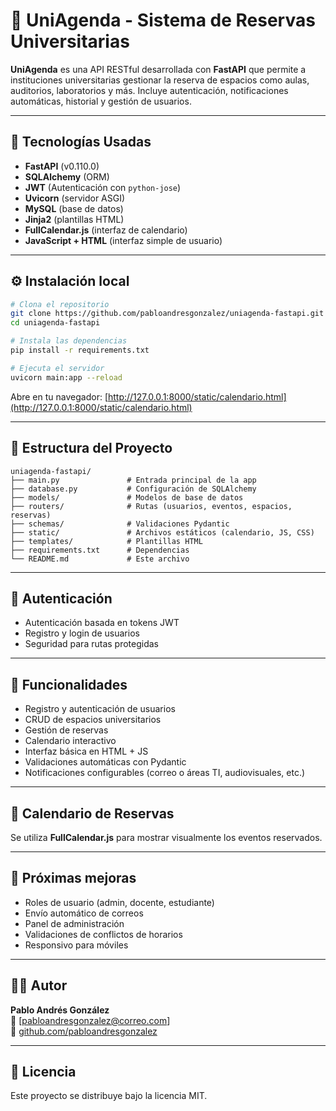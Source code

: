 # 📅 UniAgenda - Sistema de Reservas Universitarias

**UniAgenda** es una API RESTful desarrollada con **FastAPI** que permite a instituciones universitarias gestionar la reserva de espacios como aulas, auditorios, laboratorios y más. Incluye autenticación, notificaciones automáticas, historial y gestión de usuarios.


---

## 🚀 Tecnologías Usadas

- **FastAPI** (v0.110.0)
- **SQLAlchemy** (ORM)
- **JWT** (Autenticación con `python-jose`)
- **Uvicorn** (servidor ASGI)
- **MySQL** (base de datos)
- **Jinja2** (plantillas HTML)
- **FullCalendar.js** (interfaz de calendario)
- **JavaScript + HTML** (interfaz simple de usuario)

---

## ⚙️ Instalación local

```bash
# Clona el repositorio
git clone https://github.com/pabloandresgonzalez/uniagenda-fastapi.git
cd uniagenda-fastapi

# Instala las dependencias
pip install -r requirements.txt

# Ejecuta el servidor
uvicorn main:app --reload
```

Abre en tu navegador: [http://127.0.0.1:8000/static/calendario.html](http://127.0.0.1:8000/static/calendario.html)

---

## 📁 Estructura del Proyecto

```
uniagenda-fastapi/
├── main.py               # Entrada principal de la app
├── database.py           # Configuración de SQLAlchemy
├── models/               # Modelos de base de datos
├── routers/              # Rutas (usuarios, eventos, espacios, reservas)
├── schemas/              # Validaciones Pydantic
├── static/               # Archivos estáticos (calendario, JS, CSS)
├── templates/            # Plantillas HTML
├── requirements.txt      # Dependencias
└── README.md             # Este archivo
```

---

## 🔐 Autenticación

- Autenticación basada en tokens JWT
- Registro y login de usuarios
- Seguridad para rutas protegidas

---

## 🔄 Funcionalidades

- Registro y autenticación de usuarios
- CRUD de espacios universitarios
- Gestión de reservas
- Calendario interactivo
- Interfaz básica en HTML + JS
- Validaciones automáticas con Pydantic
- Notificaciones configurables (correo o áreas TI, audiovisuales, etc.)

---

## 📆 Calendario de Reservas

Se utiliza **FullCalendar.js** para mostrar visualmente los eventos reservados.

---

## 📌 Próximas mejoras

- Roles de usuario (admin, docente, estudiante)
- Envío automático de correos
- Panel de administración
- Validaciones de conflictos de horarios
- Responsivo para móviles

---

## 👨‍💻 Autor

**Pablo Andrés González**  
📧 [pabloandresgonzalez@correo.com]  
🔗 [github.com/pabloandresgonzalez](https://github.com/pabloandresgonzalez)

---

## 📝 Licencia

Este proyecto se distribuye bajo la licencia MIT.